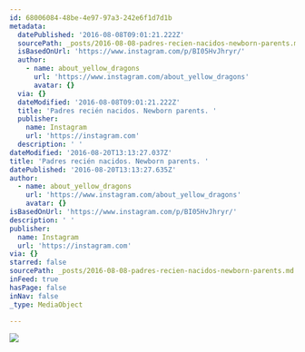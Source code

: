 ```yaml
---
id: 68006084-48be-4e97-97a3-242e6f1d7d1b
metadata:
  datePublished: '2016-08-08T09:01:21.222Z'
  sourcePath: _posts/2016-08-08-padres-recien-nacidos-newborn-parents.md
  isBasedOnUrl: 'https://www.instagram.com/p/BI05HvJhryr/'
  author:
    - name: about_yellow_dragons
      url: 'https://www.instagram.com/about_yellow_dragons'
      avatar: {}
  via: {}
  dateModified: '2016-08-08T09:01:21.222Z'
  title: 'Padres recién nacidos. Newborn parents. '
  publisher:
    name: Instagram
    url: 'https://instagram.com'
  description: ' '
dateModified: '2016-08-20T13:13:27.037Z'
title: 'Padres recién nacidos. Newborn parents. '
datePublished: '2016-08-20T13:13:27.635Z'
author:
  - name: about_yellow_dragons
    url: 'https://www.instagram.com/about_yellow_dragons'
    avatar: {}
isBasedOnUrl: 'https://www.instagram.com/p/BI05HvJhryr/'
description: ' '
publisher:
  name: Instagram
  url: 'https://instagram.com'
via: {}
starred: false
sourcePath: _posts/2016-08-08-padres-recien-nacidos-newborn-parents.md
inFeed: true
hasPage: false
inNav: false
_type: MediaObject

---
```

![](https://imgflo.herokuapp.com/graph/vahj1ThiexotieMo/2ec9a9765f2273ab5b410f25e8f04cb9/noop.jpg?input=https%3A%2F%2Fscontent.cdninstagram.com%2Ft51.2885-15%2Fs640x640%2Fsh0.08%2Fe35%2F13731168_1772757966334165_1789793804_n.jpg%3Fig_cache_key%3DMTMxMTkyNDYxMTc4NDgxNzgzNQ%253D%253D.2)